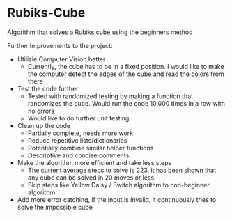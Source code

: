 # Rubiks-Cube
Algorithm that solves a Rubiks cube using the beginners method

Further Improvements to the project:
- Utilizle Computer Vision better
  - Currently, the cube has to be in a fixed position. I would like to make the computer detect the edges of the cube and read the colors from there
- Test the code further
  - Tested with randomized testing by making a function that randomizes the cube. Would run the code 10,000 times in a row with no errors
  - Would like to do further unit testing
- Clean up the code
  - Partially complete, needs more work
  - Reduce repetitive lists/dictionaries
  - Potentially combine similar helper functions
  - Descriptive and concise comments
- Make the algorithm more efficient and take less steps
  - The current average steps to solve is 223, it has been shown that any cube can be solved in 20 moves or less
  - Skip steps like Yellow Daisy / Switch algorithm to non-beginner algorithm
- Add more error catching, if the input is invalid, it continuously tries to solve the impossible cube

